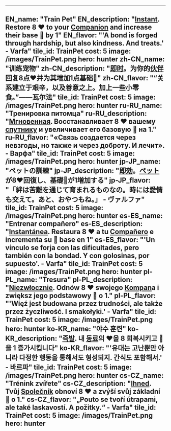 ---

EN_name: "Train Pet"
EN_description: "<u><u>Instant</u></u>. Restore 8 ❤️ to your <u>Companion</u> and increase their base 🔸 by 1"
EN_flavor: "'A bond is forged through hardship, but also kindness. And treats.' - Varfa"
tile_id: TrainPet
cost: 5
image: /images/TrainPet.png
hero: hunter
zh-CN_name: "训练宠物"
zh-CN_description: "<u><u>即时</u></u>。为你的<u>伙伴</u>回复8点❤️并为其增加1点基础🔸"
zh-CN_flavor: "“关系建立于艰辛，以及善意之上。加上一些小零食。”——瓦尔法"
tile_id: TrainPet
cost: 5
image: /images/TrainPet.png
hero: hunter
ru-RU_name: "Тренировка питомца"
ru-RU_description: "<u><u>Мгновенная</u></u>. Восстанавливает 8 ❤️ вашему <u>спутнику</u> и увеличивает его базовую 🔸 на 1."
ru-RU_flavor: "«Связь создается через невзгоды, но также и через доброту. И лечит». - Варфа"
tile_id: TrainPet
cost: 5
image: /images/TrainPet.png
hero: hunter
jp-JP_name: "ペットの訓練"
jp-JP_description: "<u><u>即効</u></u>。<u>ペット</u>が8❤️回復し、基礎🔸が1増加する"
jp-JP_flavor: "「絆は苦難を通じて育まれるものなの。時には愛情も交えて。あと、おやつもね。」 - ヴァルファ"
tile_id: TrainPet
cost: 5
image: /images/TrainPet.png
hero: hunter
es-ES_name: "Entrenar compañero"
es-ES_description: "<u><u>Instantánea</u></u>. Restaura 8 ❤️ a tu <u>Compañero</u> e incrementa su 🔸 base en 1"
es-ES_flavor: "'Un vínculo se forja con las dificultades, pero también con la bondad. Y con golosinas, por supuesto'. - Varfa"
tile_id: TrainPet
cost: 5
image: /images/TrainPet.png
hero: hunter
pl-PL_name: "Tresura"
pl-PL_description: "<u><u>Niezwłocznie</u></u>. Odnów 8 ❤️ swojego <u>Kompan</u>a i zwiększ jego podstawowy 🔸 o 1."
pl-PL_flavor: "'Więź jest budowana przez trudności, ale także przez życzliwość. I smakołyki.' - Varfa"
tile_id: TrainPet
cost: 5
image: /images/TrainPet.png
hero: hunter
ko-KR_name: "야수 훈련"
ko-KR_description: "<u><u>즉발</u></u>. 내 <u>동료</u>의 ❤️을 8 회복시키고 🔸을 1 증가시킵니다"
ko-KR_flavor: "'유대는 고난뿐만 아니라 다정한 행동을 통해서도 형성되지. 간식도 포함해서.' - 바르파"
tile_id: TrainPet
cost: 5
image: /images/TrainPet.png
hero: hunter
cs-CZ_name: "Trénink zvířete"
cs-CZ_description: "<u><u>Ihned</u></u>. Tvůj <u>Společník</u> obnoví 8 ❤️ a zvýší svůj základní 🔸 o 1."
cs-CZ_flavor: "„Pouto se tvoří útrapami, ale také laskavostí. A požitky.“ - Varfa"
tile_id: TrainPet
cost: 5
image: /images/TrainPet.png
hero: hunter
---
